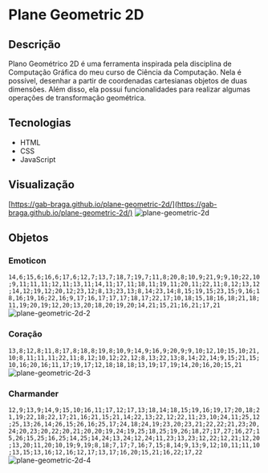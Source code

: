 # Plane Geometric 2D

## Descrição
Plano Geométrico 2D é uma ferramenta inspirada pela disciplina de Computação Gráfica do meu curso de Ciência da Computação. Nela é possível, desenhar a partir de coordenadas cartesianas objetos de duas dimensões. Além disso, ela possui funcionalidades para realizar algumas operações de transformação geométrica.

## Tecnologias
* HTML
* CSS
* JavaScript

## Visualização
[https://gab-braga.github.io/plane-geometric-2d/](https://gab-braga.github.io/plane-geometric-2d/)
![plane-geometric-2d](https://user-images.githubusercontent.com/66652642/220803661-c5c17e26-ddb6-43cb-b541-1c6ff2541020.png)

## Objetos
### Emoticon
`14,6;15,6;16,6;17,6;12,7;13,7;18,7;19,7;11,8;20,8;10,9;21,9;9,10;22,10;9,11;11,11;12,11;13,11;14,11;17,11;18,11;19,11;20,11;22,11;8,12;13,12;14,12;19,12;20,12;23,12;8,13;23,13;8,14;23,14;8,15;19,15;23,15;9,16;18,16;19,16;22,16;9,17;16,17;17,17;18,17;22,17;10,18;15,18;16,18;21,18;11,19;20,19;12,20;13,20;18,20;19,20;14,21;15,21;16,21;17,21`
![plane-geometric-2d-2](https://user-images.githubusercontent.com/66652642/220804058-3c8cf882-cee2-4a2a-bc4a-1f6303c8d4e6.png)
### Coração
`13,8;12,8;11,8;17,8;18,8;19,8;10,9;14,9;16,9;20,9;9,10;12,10;15,10;21,10;8,11;11,11;22,11;8,12;10,12;22,12;8,13;22,13;8,14;22,14;9,15;21,15;10,16;20,16;11,17;19,17;12,18;18,18;13,19;17,19;14,20;16,20;15,21`
![plane-geometric-2d-3](https://user-images.githubusercontent.com/66652642/220804060-6aa3ae15-4ca9-4a73-a448-f2d56bc78a76.png)

### Charmander 
`12,9;13,9;14,9;15,10;16,11;17,12;17,13;18,14;18,15;19,16;19,17;20,18;21,19;22,18;22,17;21,16;21,15;21,14;22,13;22,12;22,11;23,10;24,11;25,12;25,13;26,14;26,15;26,16;25,17;24,18;24,19;23,20;23,21;22,22;21,23;20,24;20,23;20,22;20,21;20,20;19,24;19,25;18,25;19,26;18,27;17,27;16,27;15,26;15,25;16,25;14,25;14,24;13,24;12,24;11,23;13,23;12,22;12,21;12,20;13,20;11,20;10,19;9,19;8,18;7,17;7,16;7,15;8,14;9,13;9,12;10,11;11,10;13,15;13,16;12,16;12,17;13,17;16,20;15,21;16,22;17,22`
![plane-geometric-2d-4](https://user-images.githubusercontent.com/66652642/220999477-77b2f1d6-8b33-44f2-8859-5b1025e57091.png)
